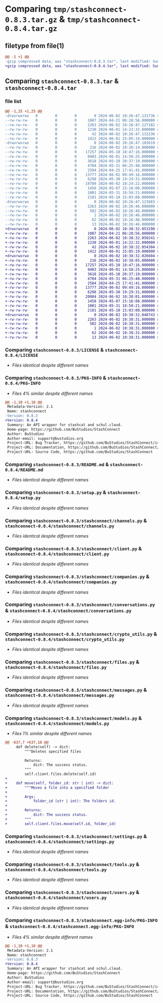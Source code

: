 # Comparing `tmp/stashconnect-0.8.3.tar.gz` & `tmp/stashconnect-0.8.4.tar.gz`

## filetype from file(1)

```diff
@@ -1 +1 @@
-gzip compressed data, was "stashconnect-0.8.3.tar", last modified: Sun Jun  2 10:26:47 2024, max compression
+gzip compressed data, was "stashconnect-0.8.4.tar", last modified: Sun Jun  2 10:38:32 2024, max compression
```

## Comparing `stashconnect-0.8.3.tar` & `stashconnect-0.8.4.tar`

### file list

```diff
@@ -1,25 +1,25 @@
-drwxrwxrwx   0        0        0        0 2024-06-02 10:26:47.131736 stashconnect-0.8.3/
--rw-rw-rw-   0        0        0     1087 2024-04-21 06:28:56.000000 stashconnect-0.8.3/LICENSE
--rw-rw-rw-   0        0        0     2263 2024-06-02 10:26:47.127182 stashconnect-0.8.3/PKG-INFO
--rw-rw-rw-   0        0        0     1230 2024-06-01 14:22:32.000000 stashconnect-0.8.3/README.md
--rw-rw-rw-   0        0        0       42 2024-06-02 10:26:47.132236 stashconnect-0.8.3/setup.cfg
--rw-rw-rw-   0        0        0     1422 2024-06-01 15:05:19.000000 stashconnect-0.8.3/setup.py
-drwxrwxrwx   0        0        0        0 2024-06-02 10:26:47.103619 stashconnect-0.8.3/stashconnect/
--rw-rw-rw-   0        0        0      216 2024-06-02 10:26:14.000000 stashconnect-0.8.3/stashconnect/__init__.py
--rw-rw-rw-   0        0        0    17257 2024-05-10 18:47:16.000000 stashconnect-0.8.3/stashconnect/channels.py
--rw-rw-rw-   0        0        0     9403 2024-06-01 14:58:25.000000 stashconnect-0.8.3/stashconnect/client.py
--rw-rw-rw-   0        0        0     3618 2024-05-10 20:37:19.000000 stashconnect-0.8.3/stashconnect/companies.py
--rw-rw-rw-   0        0        0     4704 2024-05-31 06:25:48.000000 stashconnect-0.8.3/stashconnect/conversations.py
--rw-rw-rw-   0        0        0     2584 2024-04-25 17:41:41.000000 stashconnect-0.8.3/stashconnect/crypto_utils.py
--rw-rw-rw-   0        0        0    13777 2024-06-02 09:49:16.000000 stashconnect-0.8.3/stashconnect/files.py
--rw-rw-rw-   0        0        0     6298 2024-05-30 19:29:31.000000 stashconnect-0.8.3/stashconnect/messages.py
--rw-rw-rw-   0        0        0    19789 2024-06-02 10:24:22.000000 stashconnect-0.8.3/stashconnect/models.py
--rw-rw-rw-   0        0        0     1458 2024-05-07 15:16:08.000000 stashconnect-0.8.3/stashconnect/settings.py
--rw-rw-rw-   0        0        0     1001 2024-05-31 18:50:21.000000 stashconnect-0.8.3/stashconnect/tools.py
--rw-rw-rw-   0        0        0     2101 2024-05-10 15:03:08.000000 stashconnect-0.8.3/stashconnect/users.py
-drwxrwxrwx   0        0        0        0 2024-06-02 10:26:47.123683 stashconnect-0.8.3/stashconnect.egg-info/
--rw-rw-rw-   0        0        0     2263 2024-06-02 10:26:46.000000 stashconnect-0.8.3/stashconnect.egg-info/PKG-INFO
--rw-rw-rw-   0        0        0      502 2024-06-02 10:26:46.000000 stashconnect-0.8.3/stashconnect.egg-info/SOURCES.txt
--rw-rw-rw-   0        0        0        1 2024-06-02 10:26:46.000000 stashconnect-0.8.3/stashconnect.egg-info/dependency_links.txt
--rw-rw-rw-   0        0        0       62 2024-06-02 10:26:46.000000 stashconnect-0.8.3/stashconnect.egg-info/requires.txt
--rw-rw-rw-   0        0        0       13 2024-06-02 10:26:46.000000 stashconnect-0.8.3/stashconnect.egg-info/top_level.txt
+drwxrwxrwx   0        0        0        0 2024-06-02 10:38:32.053298 stashconnect-0.8.4/
+-rw-rw-rw-   0        0        0     1087 2024-04-21 06:28:56.000000 stashconnect-0.8.4/LICENSE
+-rw-rw-rw-   0        0        0     2263 2024-06-02 10:38:32.050241 stashconnect-0.8.4/PKG-INFO
+-rw-rw-rw-   0        0        0     1230 2024-06-01 14:22:32.000000 stashconnect-0.8.4/README.md
+-rw-rw-rw-   0        0        0       42 2024-06-02 10:38:32.054304 stashconnect-0.8.4/setup.cfg
+-rw-rw-rw-   0        0        0     1422 2024-06-01 15:05:19.000000 stashconnect-0.8.4/setup.py
+drwxrwxrwx   0        0        0        0 2024-06-02 10:38:32.026604 stashconnect-0.8.4/stashconnect/
+-rw-rw-rw-   0        0        0      216 2024-06-02 10:38:05.000000 stashconnect-0.8.4/stashconnect/__init__.py
+-rw-rw-rw-   0        0        0    17257 2024-05-10 18:47:16.000000 stashconnect-0.8.4/stashconnect/channels.py
+-rw-rw-rw-   0        0        0     9403 2024-06-01 14:58:25.000000 stashconnect-0.8.4/stashconnect/client.py
+-rw-rw-rw-   0        0        0     3618 2024-05-10 20:37:19.000000 stashconnect-0.8.4/stashconnect/companies.py
+-rw-rw-rw-   0        0        0     4704 2024-05-31 06:25:48.000000 stashconnect-0.8.4/stashconnect/conversations.py
+-rw-rw-rw-   0        0        0     2584 2024-04-25 17:41:41.000000 stashconnect-0.8.4/stashconnect/crypto_utils.py
+-rw-rw-rw-   0        0        0    13777 2024-06-02 09:49:16.000000 stashconnect-0.8.4/stashconnect/files.py
+-rw-rw-rw-   0        0        0     6298 2024-05-30 19:29:31.000000 stashconnect-0.8.4/stashconnect/messages.py
+-rw-rw-rw-   0        0        0    20084 2024-06-02 10:38:01.000000 stashconnect-0.8.4/stashconnect/models.py
+-rw-rw-rw-   0        0        0     1458 2024-05-07 15:16:08.000000 stashconnect-0.8.4/stashconnect/settings.py
+-rw-rw-rw-   0        0        0     1001 2024-05-31 18:50:21.000000 stashconnect-0.8.4/stashconnect/tools.py
+-rw-rw-rw-   0        0        0     2101 2024-05-10 15:03:08.000000 stashconnect-0.8.4/stashconnect/users.py
+drwxrwxrwx   0        0        0        0 2024-06-02 10:38:32.046743 stashconnect-0.8.4/stashconnect.egg-info/
+-rw-rw-rw-   0        0        0     2263 2024-06-02 10:38:31.000000 stashconnect-0.8.4/stashconnect.egg-info/PKG-INFO
+-rw-rw-rw-   0        0        0      502 2024-06-02 10:38:31.000000 stashconnect-0.8.4/stashconnect.egg-info/SOURCES.txt
+-rw-rw-rw-   0        0        0        1 2024-06-02 10:38:31.000000 stashconnect-0.8.4/stashconnect.egg-info/dependency_links.txt
+-rw-rw-rw-   0        0        0       62 2024-06-02 10:38:31.000000 stashconnect-0.8.4/stashconnect.egg-info/requires.txt
+-rw-rw-rw-   0        0        0       13 2024-06-02 10:38:31.000000 stashconnect-0.8.4/stashconnect.egg-info/top_level.txt
```

### Comparing `stashconnect-0.8.3/LICENSE` & `stashconnect-0.8.4/LICENSE`

 * *Files identical despite different names*

### Comparing `stashconnect-0.8.3/PKG-INFO` & `stashconnect-0.8.4/PKG-INFO`

 * *Files 4% similar despite different names*

```diff
@@ -1,10 +1,10 @@
 Metadata-Version: 2.1
 Name: stashconnect
-Version: 0.8.3
+Version: 0.8.4
 Summary: An API wrapper for stashcat and schul.cloud.
 Home-page: https://github.com/BuStudios/StashConnect
 Author: BuStudios
 Author-email: support@bustudios.org
 Project-URL: Bug Tracker, https://github.com/BuStudios/StashConnect/issues
 Project-URL: Documentation, https://github.com/BuStudios/StashConnect/wiki
 Project-URL: Source Code, https://github.com/BuStudios/StashConnect
```

### Comparing `stashconnect-0.8.3/README.md` & `stashconnect-0.8.4/README.md`

 * *Files identical despite different names*

### Comparing `stashconnect-0.8.3/setup.py` & `stashconnect-0.8.4/setup.py`

 * *Files identical despite different names*

### Comparing `stashconnect-0.8.3/stashconnect/channels.py` & `stashconnect-0.8.4/stashconnect/channels.py`

 * *Files identical despite different names*

### Comparing `stashconnect-0.8.3/stashconnect/client.py` & `stashconnect-0.8.4/stashconnect/client.py`

 * *Files identical despite different names*

### Comparing `stashconnect-0.8.3/stashconnect/companies.py` & `stashconnect-0.8.4/stashconnect/companies.py`

 * *Files identical despite different names*

### Comparing `stashconnect-0.8.3/stashconnect/conversations.py` & `stashconnect-0.8.4/stashconnect/conversations.py`

 * *Files identical despite different names*

### Comparing `stashconnect-0.8.3/stashconnect/crypto_utils.py` & `stashconnect-0.8.4/stashconnect/crypto_utils.py`

 * *Files identical despite different names*

### Comparing `stashconnect-0.8.3/stashconnect/files.py` & `stashconnect-0.8.4/stashconnect/files.py`

 * *Files identical despite different names*

### Comparing `stashconnect-0.8.3/stashconnect/messages.py` & `stashconnect-0.8.4/stashconnect/messages.py`

 * *Files identical despite different names*

### Comparing `stashconnect-0.8.3/stashconnect/models.py` & `stashconnect-0.8.4/stashconnect/models.py`

 * *Files 1% similar despite different names*

```diff
@@ -637,7 +637,18 @@
     def delete(self) -> dict:
         """Deletes specified files
 
         Returns:
             dict: The success status.
         """
         self.client.files.delete(self.id)
+
+    def move(self, folder_id: str | int) -> dict:
+        """Moves a file into a specified folder
+
+        Args:
+            folder_id (str | int): The folders id.
+
+        Returns:
+            dict: The success status.
+        """
+        self.client.files.move(self.id, folder_id)
```

### Comparing `stashconnect-0.8.3/stashconnect/settings.py` & `stashconnect-0.8.4/stashconnect/settings.py`

 * *Files identical despite different names*

### Comparing `stashconnect-0.8.3/stashconnect/tools.py` & `stashconnect-0.8.4/stashconnect/tools.py`

 * *Files identical despite different names*

### Comparing `stashconnect-0.8.3/stashconnect/users.py` & `stashconnect-0.8.4/stashconnect/users.py`

 * *Files identical despite different names*

### Comparing `stashconnect-0.8.3/stashconnect.egg-info/PKG-INFO` & `stashconnect-0.8.4/stashconnect.egg-info/PKG-INFO`

 * *Files 4% similar despite different names*

```diff
@@ -1,10 +1,10 @@
 Metadata-Version: 2.1
 Name: stashconnect
-Version: 0.8.3
+Version: 0.8.4
 Summary: An API wrapper for stashcat and schul.cloud.
 Home-page: https://github.com/BuStudios/StashConnect
 Author: BuStudios
 Author-email: support@bustudios.org
 Project-URL: Bug Tracker, https://github.com/BuStudios/StashConnect/issues
 Project-URL: Documentation, https://github.com/BuStudios/StashConnect/wiki
 Project-URL: Source Code, https://github.com/BuStudios/StashConnect
```

